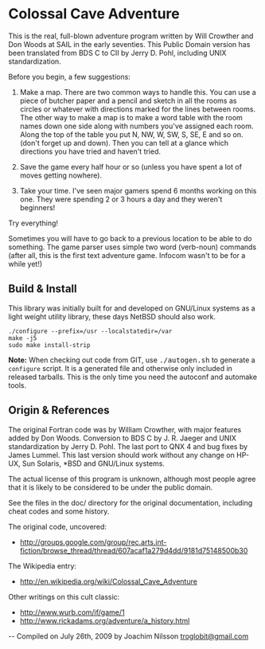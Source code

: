 Colossal Cave Adventure
=======================

This is the real, full-blown adventure program written by Will Crowther
and Don Woods at SAIL in the early seventies.  This Public Domain
version has been translated from BDS C to CII by Jerry D. Pohl,
including UNIX standardization.

Before you begin, a few suggestions:

1. Make a map.  There are two common ways to handle this. You can use a
   piece of butcher paper and a pencil and sketch in all the rooms as
   circles or whatever with directions marked for the lines between
   rooms.  The other way to make a map is to make a word table with the
   room names down one side along with numbers you've assigned each
   room.  Along the top of the table you put N, NW, W, SW, S, SE, E and
   so on.  (don't forget up and down).  Then you can tell at a glance
   which directions you have tried and haven't tried.

2. Save the game every half hour or so (unless you have spent a lot of
   moves getting nowhere).

3. Take your time.  I've seen major gamers spend 6 months working on
   this one.  They were spending 2 or 3 hours a day and they weren't
   beginners!

Try everything!

Sometimes you will have to go back to a previous location to be able to
do something.  The game parser uses simple two word (verb-noun) commands
(after all, this is the first text adventure game. Infocom wasn't to be
for a while yet!)


Build & Install
---------------

This library was initially built for and developed on GNU/Linux systems
as a light weight utility library, these days NetBSD should also work.

    ./configure --prefix=/usr --localstatedir=/var
    make -j5
    sudo make install-strip

**Note:** When checking out code from GIT, use <kbd>./autogen.sh</kbd>
to generate a `configure` script.  It is a generated file and otherwise
only included in released tarballs.  This is the only time you need the
autoconf and automake tools.


Origin & References
-------------------

The original Fortran code was by William Crowther, with major features
added by Don Woods.  Conversion to BDS C by J. R. Jaeger and UNIX<TM>
standardization by Jerry D. Pohl. The last port to QNX 4 and bug fixes
by James Lummel.  This last version should work without any change on
HP-UX, Sun Solaris, *BSD and GNU/Linux systems.

The actual license of this program is unknown, although most people
agree that it is likely to be considered to be under the public domain.

See the files in the doc/ directory for the original documentation,
including cheat codes and some history.

The original code, uncovered:
- http://groups.google.com/group/rec.arts.int-fiction/browse_thread/thread/607acaf1a279d4dd/9181d75148500b30

The Wikipedia entry:

- http://en.wikipedia.org/wiki/Colossal_Cave_Adventure

Other writings on this cult classic:

- http://www.wurb.com/if/game/1
- http://www.rickadams.org/adventure/a_history.html

 -- Compiled on July 26th, 2009 by Joachim Nilsson <troglobit@gmail.com>
